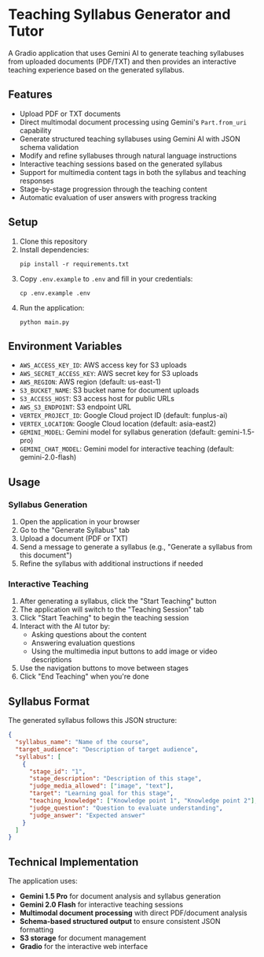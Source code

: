 # Teaching Syllabus Generator and Tutor

A Gradio application that uses Gemini AI to generate teaching syllabuses from uploaded documents (PDF/TXT) and then provides an interactive teaching experience based on the generated syllabus.

## Features

- Upload PDF or TXT documents
- Direct multimodal document processing using Gemini's `Part.from_uri` capability
- Generate structured teaching syllabuses using Gemini AI with JSON schema validation
- Modify and refine syllabuses through natural language instructions
- Interactive teaching sessions based on the generated syllabus
- Support for multimedia content tags in both the syllabus and teaching responses
- Stage-by-stage progression through the teaching content
- Automatic evaluation of user answers with progress tracking

## Setup

1. Clone this repository
2. Install dependencies:
   ```
   pip install -r requirements.txt
   ```
3. Copy `.env.example` to `.env` and fill in your credentials:
   ```
   cp .env.example .env
   ```
4. Run the application:
   ```
   python main.py
   ```

## Environment Variables

- `AWS_ACCESS_KEY_ID`: AWS access key for S3 uploads
- `AWS_SECRET_ACCESS_KEY`: AWS secret key for S3 uploads
- `AWS_REGION`: AWS region (default: us-east-1)
- `S3_BUCKET_NAME`: S3 bucket name for document uploads
- `S3_ACCESS_HOST`: S3 access host for public URLs
- `AWS_S3_ENDPOINT`: S3 endpoint URL
- `VERTEX_PROJECT_ID`: Google Cloud project ID (default: funplus-ai)
- `VERTEX_LOCATION`: Google Cloud location (default: asia-east2)
- `GEMINI_MODEL`: Gemini model for syllabus generation (default: gemini-1.5-pro)
- `GEMINI_CHAT_MODEL`: Gemini model for interactive teaching (default: gemini-2.0-flash)

## Usage

### Syllabus Generation

1. Open the application in your browser
2. Go to the "Generate Syllabus" tab
3. Upload a document (PDF or TXT)
4. Send a message to generate a syllabus (e.g., "Generate a syllabus from this document")
5. Refine the syllabus with additional instructions if needed

### Interactive Teaching

1. After generating a syllabus, click the "Start Teaching" button
2. The application will switch to the "Teaching Session" tab
3. Click "Start Teaching" to begin the teaching session
4. Interact with the AI tutor by:
   - Asking questions about the content
   - Answering evaluation questions
   - Using the multimedia input buttons to add image or video descriptions
5. Use the navigation buttons to move between stages
6. Click "End Teaching" when you're done

## Syllabus Format

The generated syllabus follows this JSON structure:

```json
{
  "syllabus_name": "Name of the course",
  "target_audience": "Description of target audience",
  "syllabus": [
    {
      "stage_id": "1",
      "stage_description": "Description of this stage",
      "judge_media_allowed": ["image", "text"],
      "target": "Learning goal for this stage",
      "teaching_knowledge": ["Knowledge point 1", "Knowledge point 2"],
      "judge_question": "Question to evaluate understanding",
      "judge_answer": "Expected answer"
    }
  ]
}
```

## Technical Implementation

The application uses:

- **Gemini 1.5 Pro** for document analysis and syllabus generation
- **Gemini 2.0 Flash** for interactive teaching sessions
- **Multimodal document processing** with direct PDF/document analysis
- **Schema-based structured output** to ensure consistent JSON formatting
- **S3 storage** for document management
- **Gradio** for the interactive web interface 